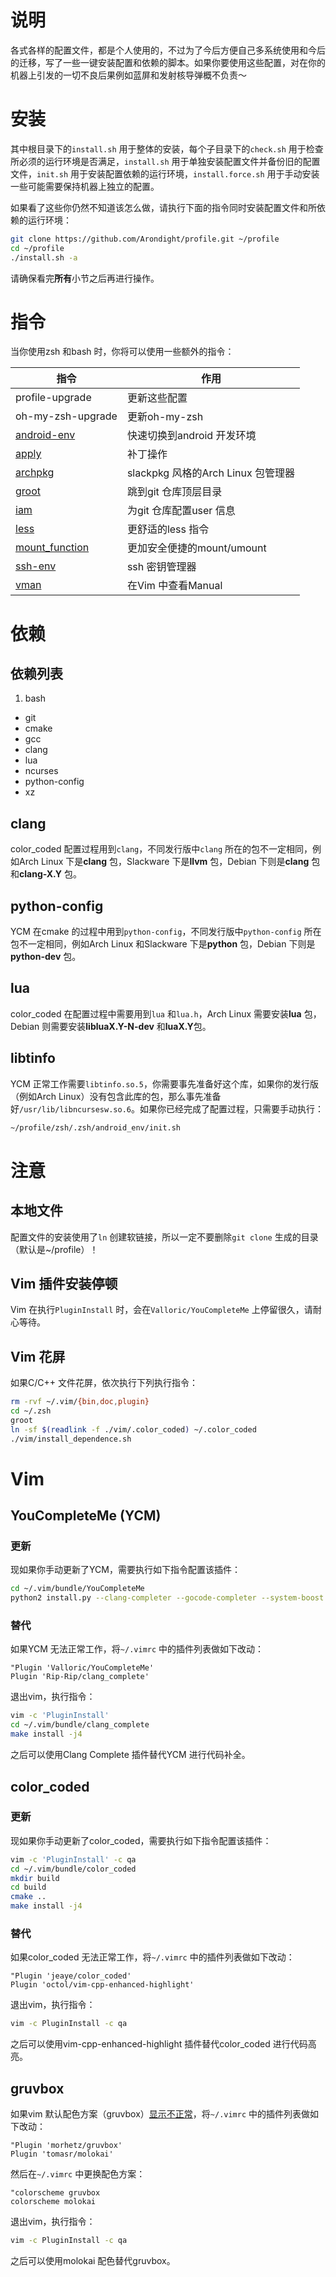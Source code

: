 # 说明

各式各样的配置文件，都是个人使用的，不过为了今后方便自己多系统使用和今后的迁移，写了一些一键安装配置和依赖的脚本。如果你要使用这些配置，对在你的机器上引发的一切不良后果例如蓝屏和发射核导弹概不负责～

# 安装

其中根目录下的`install.sh` 用于整体的安装，每个子目录下的`check.sh` 用于检查所必须的运行环境是否满足，`install.sh` 用于单独安装配置文件并备份旧的配置文件，`init.sh` 用于安装配置依赖的运行环境，`install.force.sh` 用于手动安装一些可能需要保持机器上独立的配置。

如果看了这些你仍然不知道该怎么做，请执行下面的指令同时安装配置文件和所依赖的运行环境：

```bash
git clone https://github.com/Arondight/profile.git ~/profile
cd ~/profile
./install.sh -a
```

请确保看完**所有**小节之后再进行操作。

# 指令

当你使用zsh 和bash 时，你将可以使用一些额外的指令：

| 指令 | 作用 |
| --- | --- |
| profile-upgrade | 更新这些配置 |
| oh-my-zsh-upgrade | 更新oh-my-zsh |
| [android-env][ID_ANDROID_ENV] | 快速切换到android 开发环境 |
| [apply][ID_APPLY] | 补丁操作 |
| [archpkg][ID_ARCHPKG] | slackpkg 风格的Arch Linux 包管理器 |
| [groot][ID_GROOT] | 跳到git 仓库顶层目录 |
| [iam][ID_IAM] | 为git 仓库配置user 信息 |
| [less][ID_LESS] | 更舒适的less 指令 |
| [mount_function][ID_MOUNT_FUNCTION] | 更加安全便捷的mount/umount |
| [ssh-env][ID_SSH_ENV] | ssh 密钥管理器 |
| [vman][ID_VMAN] | 在Vim 中查看Manual |

[ID_ANDROID_ENV]: zsh/.zsh/android_env
[ID_APPLY]: zsh/.zsh/apply
[ID_ARCHPKG]: zsh/.zsh/archpkg
[ID_IAM]: zsh/.zsh/iam
[ID_LESS]: zsh/.zsh/less
[ID_MOUNT_FUNCTION]: zsh/.zsh/mount_function
[ID_SSH_ENV]: zsh/.zsh/ssh_env
[ID_GROOT]: zsh/.zsh/groot
[ID_VMAN]: zsh/.zsh/vman


# 依赖

## 依赖列表

1. bash
+ git
+ cmake
+ gcc
+ clang
+ lua
+ ncurses
+ python-config
+ xz

## clang

color\_coded 配置过程用到`clang`，不同发行版中`clang` 所在的包不一定相同，例如Arch Linux 下是**clang** 包，Slackware 下是**llvm** 包，Debian 下则是**clang** 包和**clang-X.Y** 包。

## python-config

YCM 在cmake 的过程中用到`python-config`，不同发行版中`python-config` 所在包不一定相同，例如Arch Linux 和Slackware 下是**python** 包，Debian 下则是**python-dev** 包。


## lua

color\_coded 在配置过程中需要用到`lua` 和`lua.h`，Arch Linux 需要安装**lua** 包，Debian 则需要安装**libluaX.Y-N-dev** 和**luaX.Y**包。

## libtinfo

YCM 正常工作需要`libtinfo.so.5`，你需要事先准备好这个库，如果你的发行版（例如Arch Linux）没有包含此库的包，那么事先准备好`/usr/lib/libncursesw.so.6`。如果你已经完成了配置过程，只需要手动执行：

```bash
~/profile/zsh/.zsh/android_env/init.sh
```

# 注意

## 本地文件

配置文件的安装使用了`ln` 创建软链接，所以一定不要删除`git clone` 生成的目录（默认是~/profile）！

## Vim 插件安装停顿

Vim 在执行`PluginInstall` 时，会在`Valloric/YouCompleteMe` 上停留很久，请耐心等待。

## Vim 花屏

如果C/C++ 文件花屏，依次执行下列执行指令：

```bash
rm -rvf ~/.vim/{bin,doc,plugin}
cd ~/.zsh
groot
ln -sf $(readlink -f ./vim/.color_coded) ~/.color_coded
./vim/install_dependence.sh
```

# Vim

## YouCompleteMe (YCM)

### 更新

现如果你手动更新了YCM，需要执行如下指令配置该插件：

```bash
cd ~/.vim/bundle/YouCompleteMe
python2 install.py --clang-completer --gocode-completer --system-boost --tern-completer --omnisharp-completer
```

### 替代

如果YCM 无法正常工作，将`~/.vimrc` 中的插件列表做如下改动：

```vim
"Plugin 'Valloric/YouCompleteMe'
Plugin 'Rip-Rip/clang_complete'
```

退出vim，执行指令：

```bash
vim -c 'PluginInstall'
cd ~/.vim/bundle/clang_complete
make install -j4
```

之后可以使用Clang Complete 插件替代YCM 进行代码补全。

## color\_coded

### 更新

现如果你手动更新了color\_coded，需要执行如下指令配置该插件：

```bash
vim -c 'PluginInstall' -c qa
cd ~/.vim/bundle/color_coded
mkdir build
cd build
cmake ..
make install -j4
```

### 替代

如果color\_coded 无法正常工作，将`~/.vimrc` 中的插件列表做如下改动：

```vim
"Plugin 'jeaye/color_coded'
Plugin 'octol/vim-cpp-enhanced-highlight'
```

退出vim，执行指令：

```bash
vim -c PluginInstall -c qa
```

之后可以使用vim-cpp-enhanced-highlight 插件替代color\_coded 进行代码高亮。

## gruvbox

如果vim 默认配色方案（gruvbox）[显示不正常][ID_GRUVBOX]，将`~/.vimrc` 中的插件列表做如下改动：

```vim
"Plugin 'morhetz/gruvbox'
Plugin 'tomasr/molokai'
```

然后在`~/.vimrc` 中更换配色方案：

```vim
"colorscheme gruvbox
colorscheme molokai
```

退出vim，执行指令：

```bash
vim -c PluginInstall -c qa
```

之后可以使用molokai 配色替代gruvbox。

[ID_GRUVBOX]: https://github.com/morhetz/gruvbox/wiki/Terminal-specific "跳到gruvbox 的wiki"

